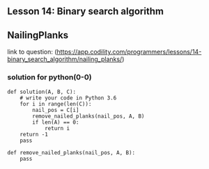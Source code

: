## Lesson 14: Binary search algorithm
## NailingPlanks
link to question: (https://app.codility.com/programmers/lessons/14-binary_search_algorithm/nailing_planks/)
### solution for python(0-0)
```
def solution(A, B, C):
    # write your code in Python 3.6
    for i in range(len(C)):
        nail_pos = C[i]
        remove_nailed_planks(nail_pos, A, B)
        if len(A) == 0:
            return i
    return -1
    pass

def remove_nailed_planks(nail_pos, A, B):
    pass
    
```
